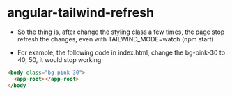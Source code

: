 # angular-tailwind-refresh

- So the thing is, after change the styling class a few times, the page stop refresh the changes, even with TAILWIND_MODE=watch (npm start)

- For example, the following code in index.html, change the bg-pink-30 to 40, 50, it would stop working 



```html
<body class="bg-pink-30">
  <app-root></app-root>
</body
```
